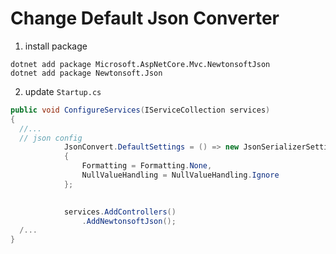 # Change Default Json Converter



1. install package 

```shell
dotnet add package Microsoft.AspNetCore.Mvc.NewtonsoftJson
dotnet add package Newtonsoft.Json
```

2. update `Startup.cs`

```c#
public void ConfigureServices(IServiceCollection services)
{
  //...
  // json config
            JsonConvert.DefaultSettings = () => new JsonSerializerSettings  
            {
                Formatting = Formatting.None,
                NullValueHandling = NullValueHandling.Ignore
            };

            
            services.AddControllers()
                .AddNewtonsoftJson();
  /...
}
```



